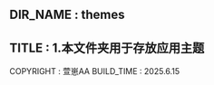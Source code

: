 DIR_NAME : themes
-----------------------
TITLE : 
    1.本文件夹用于存放应用主题
-----------------------
COPYRIGHT : 萱崽AA
BUILD_TIME : 2025.6.15